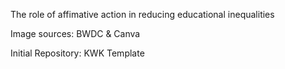 The role of affimative action in reducing educational inequalities




Image sources: BWDC & Canva

Initial Repository: KWK Template 

